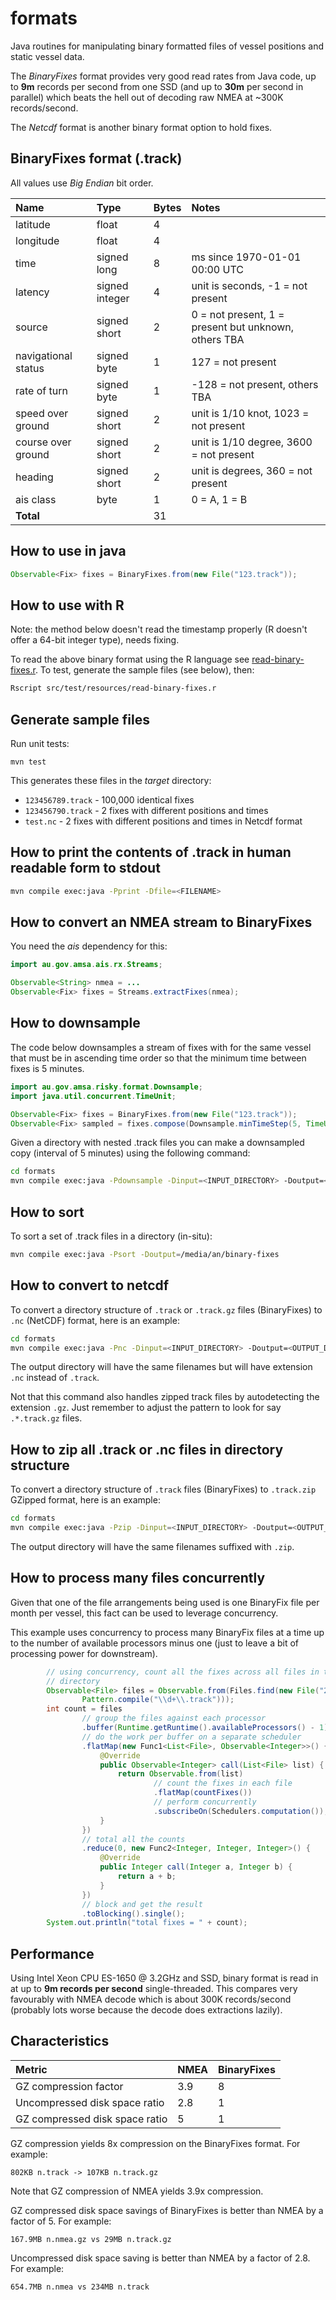 formats
===========

Java routines for manipulating binary formatted files of vessel positions and static vessel data. 

The *BinaryFixes* format provides very good read rates from Java code, up to **9m** records per second from one SSD (and up to **30m** per second in parallel) which beats the hell out of decoding raw NMEA at ~300K records/second.

The *Netcdf* format is another binary format option to hold fixes.

BinaryFixes format (.track)
--------------------------------
All values use *Big Endian* bit order.

| Name         | Type | Bytes | Notes |
|:-------------|:-----|:-----|:-----|
| latitude | float | 4 
| longitude | float | 4
| time | signed long | 8 | ms since 1970-01-01 00:00 UTC
| latency | signed integer | 4 | unit is seconds, -1 = not present 
| source | signed short | 2 | 0 = not present, 1 = present but unknown, others TBA
| navigational status | signed byte | 1 | 127 = not present
| rate of turn | signed byte | 1 | -128 = not present, others TBA
| speed over ground | signed short | 2 |unit is 1/10 knot, 1023 = not present
| course over ground | signed short | 2 |unit is 1/10 degree, 3600 = not present
| heading | signed short | 2 | unit is degrees, 360 = not present
| ais class | byte | 1 | 0 = A, 1 = B
| **Total** | | 31 | |

How to use in java
---------------------

```java
Observable<Fix> fixes = BinaryFixes.from(new File("123.track"));
```

How to use with R
----------------------------
Note: the method below doesn't read the timestamp properly (R doesn't offer a 64-bit integer type), needs fixing.

To read the above binary format using the R language see [read-binary-fixes.r](src/test/resources/read-binary-fixes.r). 
To test, generate the sample files (see below), then:

```bash
Rscript src/test/resources/read-binary-fixes.r
```

Generate sample files
------------------------
Run unit tests:
```
mvn test
```

This generates these files in the *target* directory:
* ```123456789.track``` - 100,000 identical fixes
* ```123456790.track``` - 2 fixes with different positions and times
* ```test.nc``` - 2 fixes with different positions and times in Netcdf format

How to print the contents of .track in human readable form to stdout
----------------------------------------------------------------------
```bash
mvn compile exec:java -Pprint -Dfile=<FILENAME>
```

How to convert an NMEA stream to BinaryFixes
--------------------------------------------
You need the *ais* dependency for this:

```java
import au.gov.amsa.ais.rx.Streams;

Observable<String> nmea = ...
Observable<Fix> fixes = Streams.extractFixes(nmea);
```

How to downsample 
---------------------
The code below downsamples a stream of fixes with for the same vessel that must be in ascending time order so that the minimum time between fixes is 5 minutes.

```java
import au.gov.amsa.risky.format.Downsample;
import java.util.concurrent.TimeUnit;

Observable<Fix> fixes = BinaryFixes.from(new File("123.track"));
Observable<Fix> sampled = fixes.compose(Downsample.minTimeStep(5, TimeUnit.MINUTES));
```

Given a directory with nested .track files you can make a downsampled copy (interval of 5 minutes) using the following command:

```bash
cd formats
mvn compile exec:java -Pdownsample -Dinput=<INPUT_DIRECTORY> -Doutput=<OUTPUT_DIRECTORY> -Dpattern=".*.track" -Dms=300000
```

How to sort
-----------------------
To sort a set of .track files in a directory (in-situ):

```bash
mvn compile exec:java -Psort -Doutput=/media/an/binary-fixes
```

How to convert to netcdf
---------------------------
To convert a directory structure of ```.track``` or ```.track.gz``` files (BinaryFixes) to ```.nc``` (NetCDF) format, here is an example:

```bash
cd formats
mvn compile exec:java -Pnc -Dinput=<INPUT_DIRECTORY> -Doutput=<OUTPUT_DIRECTORY> -Dpattern=".*.track"
```

The output directory will have the same filenames but will have extension ```.nc``` instead of ```.track```.

Not that this command also handles zipped track files by autodetecting the extension ```.gz```. Just remember to adjust the pattern to look for say ```.*.track.gz``` files.

How to zip all .track or .nc files in directory structure
----------------------------------------------------------------
To convert a directory structure of ```.track``` files (BinaryFixes) to ```.track.zip``` GZipped format, here is an example:

```bash
cd formats
mvn compile exec:java -Pzip -Dinput=<INPUT_DIRECTORY> -Doutput=<OUTPUT_DIRECTORY> -Dpattern=".*.track"
```

The output directory will have the same filenames suffixed with ```.zip```.

How to process many files concurrently
--------------------------------------
Given that one of the file arrangements being used is one BinaryFix file 
per month per vessel, this fact can be used to leverage concurrency.

This example uses concurrency to process many BinaryFix files at a time
up to the number of available processors minus one (just to leave a bit
of processing power for downstream). 

```java
        // using concurrency, count all the fixes across all files in the '2014'
		// directory
		Observable<File> files = Observable.from(Files.find(new File("2014"),
				Pattern.compile("\\d+\\.track")));
		int count = files
		        // group the files against each processor
				.buffer(Runtime.getRuntime().availableProcessors() - 1)
				// do the work per buffer on a separate scheduler
				.flatMap(new Func1<List<File>, Observable<Integer>>() {
					@Override
					public Observable<Integer> call(List<File> list) {
						return Observable.from(list)
				        		// count the fixes in each file
								.flatMap(countFixes())
								// perform concurrently
								.subscribeOn(Schedulers.computation());
					}
				})
				// total all the counts
				.reduce(0, new Func2<Integer, Integer, Integer>() {
					@Override
					public Integer call(Integer a, Integer b) {
						return a + b;
					}
				})
				// block and get the result
				.toBlocking().single();
		System.out.println("total fixes = " + count);
```

Performance
--------------
Using Intel Xeon CPU ES-1650 @ 3.2GHz and SSD, binary format is read in at up to **9m records per second** single-threaded.
This compares very favourably with NMEA decode which is about 300K records/second (probably lots worse because the decode does extractions lazily).

Characteristics
-------------------
| Metric         | NMEA | BinaryFixes 
|:---------------|:-----|:-----|
| GZ compression factor | 3.9 | 8
| Uncompressed disk space ratio | 2.8  | 1
| GZ compressed disk space ratio | 5 | 1

GZ compression yields 8x compression on the BinaryFixes format. For example: 

```802KB n.track -> 107KB n.track.gz```

Note that GZ compression of NMEA yields 3.9x compression.

GZ compressed disk space savings of BinaryFixes is better than NMEA by a factor of 5.  For example:

```167.9MB n.nmea.gz vs 29MB n.track.gz```

Uncompressed disk space saving is better than NMEA by a factor of 2.8. For example:

```654.7MB n.nmea vs 234MB n.track```
